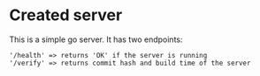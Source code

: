 # Created server

This is a simple go server. It has two endpoints:
        
    '/health' => returns 'OK' if the server is running             
    '/verify' => returns commit hash and build time of the server
